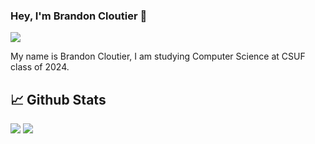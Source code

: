 ### Hey, I'm Brandon Cloutier 🐘

<a href= https://www.linkedin.com/in/brandoncloutier1 > <img src="https://img.shields.io/badge/-LinkedIn-0e76a8?style=plastic&logo=linkedIn"> </a>

My name is Brandon Cloutier, I am studying Computer Science at CSUF class of 2024.

## 📈 Github Stats

<img src="https://github-readme-stats.vercel.app/api?username=bcloutier412&theme=tokyonight&show_icons=true&count_private=true">
<img src="https://github-readme-stats.vercel.app/api/top-langs/?username=bcloutier412&theme=tokyonight&layout=compact&langs_count=5">

